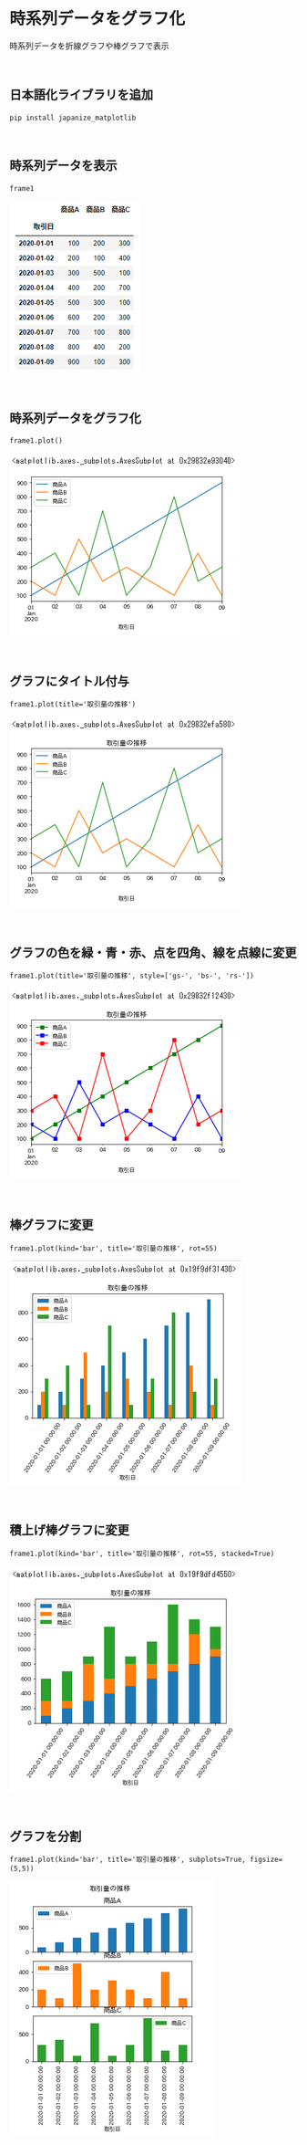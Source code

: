 # 時系列データをグラフ化
時系列データを折線グラフや棒グラフで表示

<br>

## 日本語化ライブラリを追加
```
pip install japanize_matplotlib
```

<br>

## 時系列データを表示
```
frame1
```
![画像1](./Pandas-Exercises8-1.png)

<br>

## 時系列データをグラフ化
```
frame1.plot()
```
![画像2](./Pandas-Exercises8-2.png)

<br>

## グラフにタイトル付与
```
frame1.plot(title='取引量の推移')
```
![画像3](./Pandas-Exercises8-3.png)

<br>

## グラフの色を緑・青・赤、点を四角、線を点線に変更
```
frame1.plot(title='取引量の推移', style=['gs-', 'bs-', 'rs-'])
```
![画像4](./Pandas-Exercises8-4.png)

<br>

## 棒グラフに変更
```
frame1.plot(kind='bar', title='取引量の推移', rot=55)
```
![画像5](./Pandas-Exercises8-5.png)

<br>

## 積上げ棒グラフに変更
```
frame1.plot(kind='bar', title='取引量の推移', rot=55, stacked=True)
```
![画像6](./Pandas-Exercises8-6.png)

<br>

## グラフを分割
```
frame1.plot(kind='bar', title='取引量の推移', subplots=True, figsize=(5,5))
```
![画像7](./Pandas-Exercises8-7.png)

<br>
